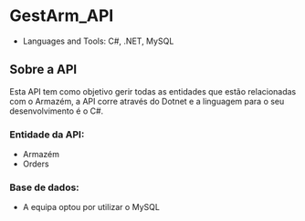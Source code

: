 # GestArm_API

* Languages and Tools: C#, .NET, MySQL


## Sobre a API

Esta API tem como objetivo gerir todas as entidades que estão relacionadas com o Armazém, 
a API corre através do Dotnet e a linguagem para o seu desenvolvimento é o C#.

### Entidade da API:

* Armazém
* Orders

### Base de dados:

* A equipa optou por utilizar o MySQL